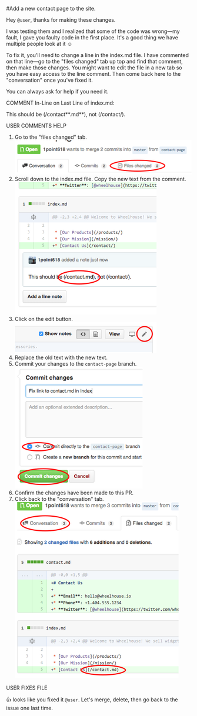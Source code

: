 #Add a new contact page to the site.

Hey `@user`, thanks for making these changes.

I was testing them and I realized that some of the code was wrong—my fault, I gave you faulty code in the first place. It's a good thing we have multiple people look at it :relaxed:

To fix it, you'll need to change a line in the index.md file. I have commented on that line—go to the "files changed" tab up top and find that comment, then make those changes. You might want to edit the file in a new tab so you have easy access to the line comment. Then come back here to the "conversation" once you've fixed it.

You can always ask for help if you need it.


COMMENT In-Line on Last  Line of index.md:

This should be (/contact**.md**), not (/contact/).


USER COMMENTS HELP

1. Go to the "files changed" tab.  
  ![Files Changed](https://raw.githubusercontent.com/1point618/codename-exemplar/master/img/files-changed.png)
2. Scroll down to the index.md file. Copy the new text from the comment.  
  ![Line Comment](https://raw.githubusercontent.com/1point618/codename-exemplar/master/img/line-comment.png)
3. Click on the edit button.  
  ![PR Edit](https://raw.githubusercontent.com/1point618/codename-exemplar/master/img/pr-edit.png)
4. Replace the old text with the new text.
5. Commit your changes to the `contact-page` branch.
  ![PR Commit](https://raw.githubusercontent.com/1point618/codename-exemplar/master/img/pr-commit.png)
6. Confirm the changes have been made to this PR.
7. Click back to the "conversation" tab.  
  ![Conversation](https://raw.githubusercontent.com/1point618/codename-exemplar/master/img/conversation.png)


USER FIXES FILE

:+1: looks like you fixed it `@user`. Let's merge, delete, then go back to the issue one last time.